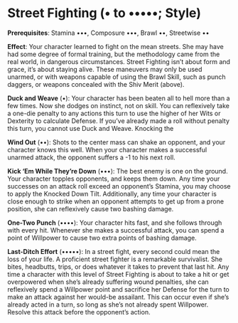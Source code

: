 # Street Fighting (• to •••••; Style) 
**Prerequisites**: Stamina •••, Composure •••, Brawl ••, Streetwise •• 

**Effect**: Your character learned to fight on the mean streets. She may have had some degree of formal training, but the methodology came from the real world, in dangerous circumstances. Street Fighting isn’t about form and grace, it’s about staying alive. These maneuvers may only be used unarmed, or with weapons capable of using the Brawl Skill, such as punch daggers, or weapons concealed with the Shiv Merit (above). 

**Duck and Weave** (•): Your character has been beaten all to hell more than a few times. Now she dodges on instinct, not on skill. You can reflexively take a one-die penalty to any actions this turn to use the higher of her Wits or Dexterity to calculate Defense. If you’ve already made a roll without penalty this turn, you cannot use Duck and Weave. Knocking the 

**Wind Out** (••): Shots to the center mass can shake an opponent, and your character knows this well. When your character makes a successful unarmed attack, the opponent suffers a -1 to his next roll. 

**Kick ‘Em While They’re Down** (•••): The best enemy is one on the ground. Your character topples opponents, and keeps them down. Any time your successes on an attack roll exceed an opponent’s Stamina, you may choose to apply the Knocked Down Tilt. Additionally, any time your character is close enough to strike when an opponent attempts to get up from a prone position, she can reflexively cause two bashing damage. 

**One-Two Punch** (••••): Your character hits fast, and she follows through with every hit. Whenever she makes a successful attack, you can spend a point of Willpower to cause two extra points of bashing damage. 

**Last-Ditch Effort** (•••••): In a street fight, every second could mean the loss of your life. A proficient street fighter is a remarkable survivalist. She bites, headbutts, trips, or does whatever it takes to prevent that last hit. Any time a character with this level of Street Fighting is about to take a hit or get overpowered when she’s already suffering wound penalties, she can reflexively spend a Willpower point and sacrifice her Defense for the turn to make an attack against her would-be assailant. This can occur even if she’s already acted in a turn, so long as she’s not already spent Willpower. Resolve this attack before the opponent’s action.